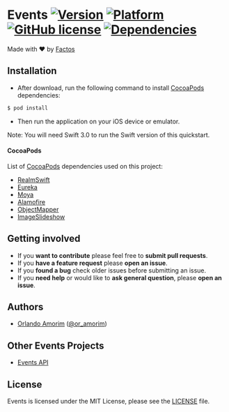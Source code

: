 # Events [![Version](https://img.shields.io/badge/Version-1.0-blue.svg)](https://github.com/FACTOSolution/Events) [![Platform](https://img.shields.io/cocoapods/p/TOCropViewController.svg?style=flat)](https://github.com/FACTOSolution/Events) [![GitHub license](https://img.shields.io/badge/license-MIT-blue.svg)](https://raw.githubusercontent.com/FACTOSolution/Events/master/LICENSE) [![Dependencies](https://img.shields.io/badge/dependencies-2-blue.svg)](https://github.com/FACTOSolution/Events)


Made with ❤️ by [Factos](http://factos.ufpi.br)

## Installation
- After download, run the following command to install [CocoaPods](https://cocoapods.org/) dependencies:

```bash
$ pod install
```
- Then run the application on your iOS device or emulator.


Note: You will need Swift 3.0 to run the Swift version of this quickstart.

#### CocoaPods

List of [CocoaPods](https://cocoapods.org/) dependencies used on this project: 
- [RealmSwift](https://github.com/realm/realm-cocoa)
- [Eureka](https://github.com/xmartlabs/Eureka)
- [Moya](https://github.com/Moya/Moya)
- [Alamofire](https://github.com/Alamofire/Alamofire)
- [ObjectMapper](https://github.com/Hearst-DD/ObjectMapper)
- [ImageSlideshow](https://github.com/zvonicek/ImageSlideshow)

## Getting involved

* If you **want to contribute** please feel free to **submit pull requests**.
* If you **have a feature request** please **open an issue**.
* If you **found a bug** check older issues before submitting an issue.
* If you **need help** or would like to **ask general question**, please **open an issue**.

## Authors

* [Orlando Amorim](https://github.com/orlandoamorim) ([@or_amorim](https://twitter.com/or_amorim))

## Other Events Projects

 - [Events API](https://github.com/FACTOSolution/Factos_Events)

## License
Events is licensed under the MIT License, please see the [LICENSE](LICENSE) file.
